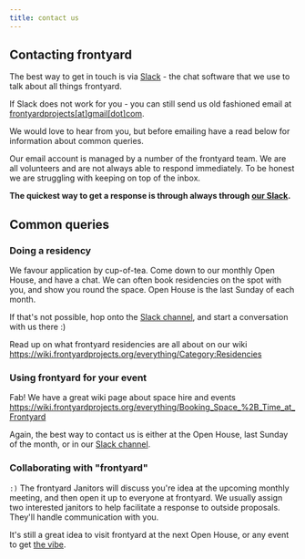 ```yaml
---
title: contact us
---
```


## Contacting frontyard

The best way to get in touch is via [Slack](https://frontyard-slackin.herokuapp.com/) - the chat software that we use to talk about all things frontyard.

If Slack does not work for you - you can still send us old fashioned email at [frontyardprojects[at]gmail[dot]com](mailto:frontyardprojects@gmail.com).

We would love to hear from you, but before emailing have a read below for information about common queries.

Our email account is managed by a number of the frontyard team. We are all volunteers and are not always able to respond immediately. To be honest we are struggling with keeping on top of the inbox. 

**The quickest way to get a response is through always through [our Slack](https://frontyard-slackin.herokuapp.com/).**

## Common queries

### Doing a residency

We favour application by cup-of-tea. Come down to our monthly Open House, and have a chat. We can often book residencies on the spot with you, and show you round the space. Open House is the last Sunday of each month.

If that's not possible, hop onto the [Slack channel](https://frontyard-slackin.herokuapp.com/), and start a conversation with us there :)

Read up on what frontyard residencies are all about on our wiki https://wiki.frontyardprojects.org/everything/Category:Residencies

### Using frontyard for your event

Fab! We have a great wiki page about space hire and events https://wiki.frontyardprojects.org/everything/Booking_Space_%2B_Time_at_Frontyard

Again, the best way to contact us is either at the Open House, last Sunday of the month, or in our [Slack channel](https://frontyard-slackin.herokuapp.com/).

### Collaborating with "frontyard"

`:)` The frontyard Janitors will discuss you're idea at the upcoming monthly meeting, and then open it up to everyone at frontyard. We usually assign two interested janitors to help facilitate a response to outside proposals. They'll handle communication with you.

It's still a great idea to visit frontyard at the next Open House, or any event to get [the vibe](https://wiki.frontyardprojects.org/everything/Frontyard#The_Vibe).
